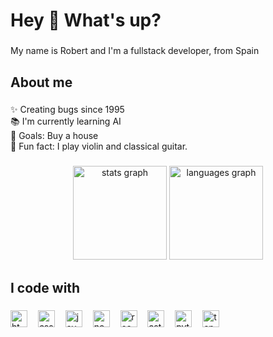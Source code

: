 <h1 align="left">Hey 👋 What's up?</h1>

###

<p align="left">My name is Robert and I'm a fullstack developer, from Spain</p>

###

<h2 align="left">About me</h2>

###

<p align="left">✨ Creating bugs since 1995<br>📚 I'm currently learning AI<br>🎯 Goals: Buy a house<br>🎲 Fun fact: I play violin and classical guitar.</p>

###

<div align="center">
  <img src="https://github-readme-stats.vercel.app/api?username=Rob-sc&hide_title=false&hide_rank=false&show_icons=true&include_all_commits=true&count_private=true&disable_animations=false&theme=dark&locale=en&hide_border=true&order=1" height="150" alt="stats graph"  />
  <img src="https://github-readme-stats.vercel.app/api/top-langs?username=Rob-sc&locale=en&hide_title=false&layout=compact&card_width=320&langs_count=5&theme=dark&hide_border=true&order=2" height="150" alt="languages graph"  />
</div>

###

<h2 align="left">I code with</h2>

###

<div align="left">
  <img src="https://img.shields.io/badge/HTML5-E34F26?logo=html5&logoColor=white&style=for-the-badge" height="27" alt="html5 logo"  />
  <img width="9" />
  <img src="https://img.shields.io/badge/CSS3-1572B6?logo=css3&logoColor=white&style=for-the-badge" height="27" alt="css3 logo"  />
  <img width="9" />
  <img src="https://img.shields.io/badge/JavaScript-F7DF1E?logo=javascript&logoColor=black&style=for-the-badge" height="27" alt="javascript logo"  />
  <img width="9" />
  <img src="https://img.shields.io/badge/Node.js-339933?logo=nodedotjs&logoColor=white&style=for-the-badge" height="27" alt="nodejs logo"  />
  <img width="9" />
  <img src="https://img.shields.io/badge/React-61DAFB?logo=react&logoColor=black&style=for-the-badge" height="27" alt="react logo"  />
  <img width="9" />
  <img src="https://img.shields.io/badge/Astro-FF5D01?logo=astro&logoColor=black&style=for-the-badge" height="27" alt="astro logo"  />
  <img width="9" />
  <img src="https://img.shields.io/badge/Python-3776AB?logo=python&logoColor=white&style=for-the-badge" height="27" alt="python logo"  />
  <img width="9" />
  <img src="https://img.shields.io/badge/TensorFlow-FF6F00?logo=tensorflow&logoColor=black&style=for-the-badge" height="27" alt="tensorflow logo"  />
</div>

###
